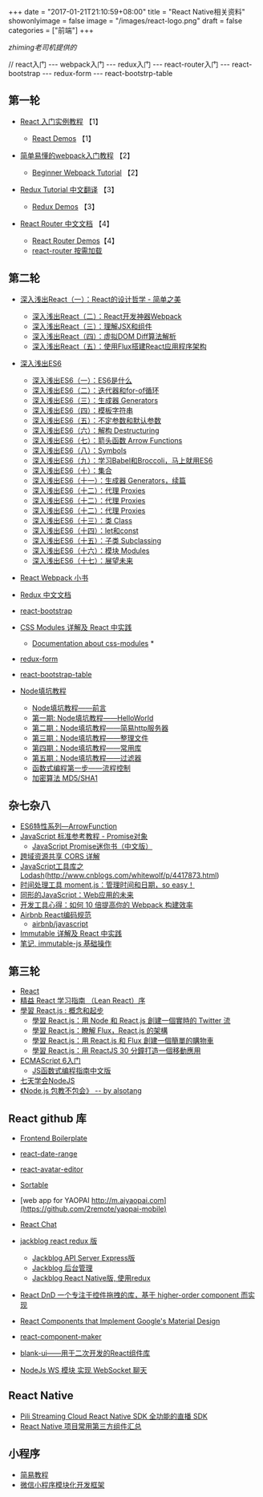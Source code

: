 +++
date = "2017-01-21T21:10:59+08:00"
title = "React Native相关资料"
showonlyimage = false
image = "/images/react-logo.png"
draft = false
categories = ["前端"]
+++

*zhiming老司机提供的*


// react入门  ---  webpack入门  ---  redux入门  ---  react-router入门  ---  react-bootstrap  ---  redux-form  ---  react-bootstrp-table



## 第一轮
- [React 入门实例教程](http://www.ruanyifeng.com/blog/2015/03/react.html) 【1】
    - [React Demos](https://github.com/ruanyf/react-demos) 【1】

- [简单易懂的webpack入门教程](https://github.com/94dreamer/webpack) 【2】
    - [Beginner Webpack Tutorial](https://github.com/AriaFallah/WebpackTutorial) 【2】

- [Redux Tutorial 中文翻译](https://github.com/react-guide/redux-tutorial-cn) 【3】
    - [Redux Demos](https://github.com/reactjs/redux/tree/master/examples) 【3】

- [React Router 中文文档](http://react-guide.github.io/react-router-cn/) 【4】
    - [React Router Demos](https://github.com/reactjs/react-router/tree/master/examples)【4】
    - [react-router 按需加载](https://segmentfault.com/a/1190000007141049)



## 第二轮
- [深入浅出React（一）：React的设计哲学 - 简单之美](http://www.infoq.com/cn/articles/react-art-of-simplity/)
    - [深入浅出React（二）：React开发神器Webpack](http://www.infoq.com/cn/articles/react-and-webpack)
    - [深入浅出React（三）：理解JSX和组件](http://www.infoq.com/cn/articles/react-jsx-and-component)
    - [深入浅出React（四）：虚拟DOM Diff算法解析](http://www.infoq.com/cn/articles/react-dom-diff)
    - [深入浅出React（五）：使用Flux搭建React应用程序架构](http://www.infoq.com/cn/articles/react-flux)

- [深入浅出ES6](http://www.infoq.com/cn/minibooks/ES6-in-Depth)
    - [深入浅出ES6（一）：ES6是什么](http://www.infoq.com/cn/articles/es6-in-depth-an-introduction)
    - [深入浅出ES6（二）：迭代器和for-of循环](http://www.infoq.com/cn/articles/es6-in-depth-iterators-and-the-for-of-loop)
    - [深入浅出ES6（三）：生成器 Generators](http://www.infoq.com/cn/articles/es6-in-depth-generators)
    - [深入浅出ES6（四）：模板字符串](http://www.infoq.com/cn/articles/es6-in-depth-template-string)
    - [深入浅出ES6（五）：不定参数和默认参数](http://www.infoq.com/cn/articles/es6-in-depth-rest-parameters-and-defaults)
    - [深入浅出ES6（六）：解构 Destructuring](http://www.infoq.com/cn/articles/es6-in-depth-destructuring)
    - [深入浅出ES6（七）：箭头函数 Arrow Functions](http://www.infoq.com/cn/articles/es6-in-depth-arrow-functions)
    - [深入浅出ES6（八）：Symbols](http://www.infoq.com/cn/articles/es6-in-depth-symbols)
    - [深入浅出ES6（九）：学习Babel和Broccoli，马上就用ES6](http://www.infoq.com/cn/articles/es6-in-depth-babel-and-broccoli)
    - [深入浅出ES6（十）：集合](http://www.infoq.com/cn/articles/es6-in-depth-collections)
    - [深入浅出ES6（十一）：生成器 Generators，续篇](http://www.infoq.com/cn/articles/es6-in-depth-generators-continued)
    - [深入浅出ES6（十二）：代理 Proxies](http://www.infoq.com/cn/articles/es6-in-depth-proxies-and-reflect)
    - [深入浅出ES6（十二）：代理 Proxies](http://www.infoq.com/cn/articles/es6-in-depth-proxies-and-reflect)
    - [深入浅出ES6（十二）：代理 Proxies](http://www.infoq.com/cn/articles/es6-in-depth-proxies-and-reflect)
    - [深入浅出ES6（十三）：类 Class](http://www.infoq.com/cn/articles/es6-in-depth-classes)
    - [深入浅出ES6（十四）：let和const](http://www.infoq.com/cn/articles/es6-in-depth-let-and-const)
    - [深入浅出ES6（十五）：子类 Subclassing](http://www.infoq.com/cn/articles/es6-in-depth-subclassing)
    - [深入浅出ES6（十六）：模块 Modules](http://www.infoq.com/cn/articles/es6-in-depth-modules)
    - [深入浅出ES6（十七）：展望未来](http://www.infoq.com/cn/articles/es6-in-depth-the-future)

- [React Webpack 小书](https://fakefish.github.io/react-webpack-cookbook/index.html)

- [Redux 中文文档](http://cn.redux.js.org/)

- [react-bootstrap](https://react-bootstrap.github.io/)
- [CSS Modules 详解及 React 中实践](http://www.tuicool.com/articles/nYjyEzZ)
    - [Documentation about css-modules](https://github.com/css-modules/css-modules) *

- [redux-form](http://redux-form.com/6.2.0/examples/submitValidation/)

- [react-bootstrap-table](http://allenfang.github.io/react-bootstrap-table/example.html)

- [Node填坑教程](http://www.cnblogs.com/heron/)
    - [Node填坑教程——前言](http://www.cnblogs.com/heron/p/4089909.html)
    - [第一期: Node填坑教程——HelloWorld](http://www.cnblogs.com/heron/p/4090169.html)
    - [第二期：Node填坑教程——简易http服务器](http://www.cnblogs.com/heron/p/4425336.html)
    - [第三期：Node填坑教程——整理文件](http://www.cnblogs.com/heron/p/4429336.html)
    - [第四期：Node填坑教程——常用库](http://www.cnblogs.com/heron/p/4432862.html)
    - [第五期：Node填坑教程——过滤器](http://www.cnblogs.com/heron/p/4487166.html)
    - [函数式编程第一步——流程控制](http://www.cnblogs.com/heron/p/3762692.html)
    - [加密算法 MD5/SHA1](http://www.cnblogs.com/heron/p/3514091.html)



## 杂七杂八
- [ES6特性系列—ArrowFunction](http://www.tuicool.com/articles/ni2QVf7)
- [JavaScript 标准参考教程 - Promise对象](http://javascript.ruanyifeng.com/advanced/promise.html)
    - [JavaScript Promise迷你书（中文版）](http://liubin.org/promises-book/)
- [跨域资源共享 CORS 详解](http://www.ruanyifeng.com/blog/2016/04/cors.html)
- [JavaScript工具库之Lodash](http://www.tuicool.com/articles/Q7FrErN)(http://www.cnblogs.com/whitewolf/p/4417873.html)
- [时间处理工具 moment.js：管理时间和日期，so easy！](http://www.tuicool.com/articles/J7na2mj)
- [同形的JavaScript：Web应用的未来](http://developer.51cto.com/art/201311/419268.htm)
- [开发工具心得：如何 10 倍提高你的 Webpack 构建效率](https://segmentfault.com/a/1190000005770042)
- [Airbnb React编码规范](http://zhuanlan.zhihu.com/p/20616464)
    - [airbnb/javascript](https://github.com/airbnb/javascript)
- [Immutable 详解及 React 中实践](http://www.w3ctech.com/topic/1595)
- [笔记, immutable-js 基础操作](https://segmentfault.com/a/1190000002909224)



## 第三轮
- [React](http://reactjs.cn/react/index.html)
- [精益 React 学习指南 （Lean React）序](https://segmentfault.com/a/1190000005136764)
- [學習 React.js : 概念和起步](http://my.oschina.net/ilivebox/blog/401612)
    - [學習 React.js：用 Node 和 React.js 創建一個實時的 Twitter 流](http://my.oschina.net/ilivebox/blog/402711)
    - [學習 React.js：瞭解 Flux，React.js 的架構](http://my.oschina.net/ilivebox/blog/402813)
    - [學習 React.js：用 React.js 和 Flux 創建一個簡單的購物車](http://my.oschina.net/ilivebox/blog/404049)
    - [學習 React.js：用 ReactJS 30 分鐘打造一個移動應用](http://my.oschina.net/ilivebox/blog/404966)
- [ECMAScript 6入门](http://es6.ruanyifeng.com/)
    - [JS函数式编程指南中文版](https://github.com/llh911001/mostly-adequate-guide-chinese)
- [七天学会NodeJS](http://nqdeng.github.io/7-days-nodejs/)
- [《Node.js 包教不包会》 -- by alsotang](https://github.com/alsotang/node-lessons)



## React github 库
- [Frontend Boilerplate](https://github.com/tj/frontend-boilerplate)
- [react-date-range](https://github.com/Adphorus/react-date-range)
- [react-avatar-editor](https://github.com/mosch/react-avatar-editor)
- [Sortable](https://github.com/RubaXa/Sortable)
- [web app for YAOPAI http://m.aiyaopai.com](https://github.com/2remote/yaopai-mobile)
- [React Chat](https://github.com/MingYinLv/react-chat)
- [jackblog react redux 版](https://github.com/jackhutu/jackblog-react-redux)
    - [Jackblog API Server Express版](https://github.com/jackhutu/jackblog-api-express)
    - [Jackblog 后台管理](https://github.com/jackhutu/jackblog-admin)
    - [Jackblog React Native版, 使用redux](https://github.com/jackhutu/jackblog-react-native-redux)
- [React DnD 一个专注于控件拖拽的库，基于 higher-order component 而实现](https://github.com/gaearon/react-dnd)
- [React Components that Implement Google's Material Design](https://github.com/callemall/material-ui)



- [react-component-maker](https://github.com/sunOpar/react-component-maker)
- [blank-ui——用于二次开发的React组件库](https://github.com/blankPen/blank-ui)
- [NodeJs WS 模块 实现 WebSocket 聊天](http://blog.csdn.net/uniquelike/article/details/52574476)






## React Native
- [Pili Streaming Cloud React Native SDK 全功能的直播 SDK](https://github.com/buhe/react-native-pili)
- [React Native 项目常用第三方组件汇总](http://www.jianshu.com/p/d9cd9a868764)



## 小程序
- [简易教程](https://mp.weixin.qq.com/debug/wxadoc/dev/?t=201715)
- [微信小程序模块化开发框架](https://www.npmjs.com/package/labrador)
